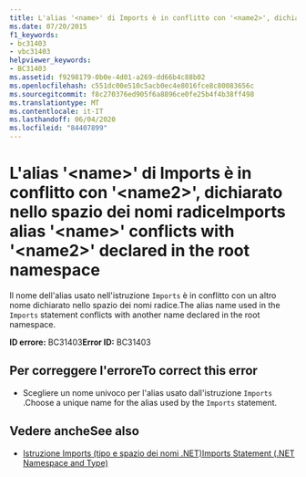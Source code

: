 ```yaml
---
title: L'alias '<name>' di Imports è in conflitto con '<name2>', dichiarato nello spazio dei nomi radice
ms.date: 07/20/2015
f1_keywords:
- bc31403
- vbc31403
helpviewer_keywords:
- BC31403
ms.assetid: f9298179-0b0e-4d01-a269-dd66b4c88b02
ms.openlocfilehash: c551dc00e510c5acb0ec4e8016fce8c80083656c
ms.sourcegitcommit: f8c270376ed905f6a8896ce0fe25b4f4b38ff498
ms.translationtype: MT
ms.contentlocale: it-IT
ms.lasthandoff: 06/04/2020
ms.locfileid: "84407899"
---
```

# <a name="imports-alias-name-conflicts-with-name2-declared-in-the-root-namespace"></a><span data-ttu-id="329d6-102">L'alias '\<name>' di Imports è in conflitto con '\<name2>', dichiarato nello spazio dei nomi radice</span><span class="sxs-lookup"><span data-stu-id="329d6-102">Imports alias '\<name>' conflicts with '\<name2>' declared in the root namespace</span></span>
<span data-ttu-id="329d6-103">Il nome dell'alias usato nell'istruzione `Imports` è in conflitto con un altro nome dichiarato nello spazio dei nomi radice.</span><span class="sxs-lookup"><span data-stu-id="329d6-103">The alias name used in the `Imports` statement conflicts with another name declared in the root namespace.</span></span>  
  
 <span data-ttu-id="329d6-104">**ID errore:** BC31403</span><span class="sxs-lookup"><span data-stu-id="329d6-104">**Error ID:** BC31403</span></span>  
  
## <a name="to-correct-this-error"></a><span data-ttu-id="329d6-105">Per correggere l'errore</span><span class="sxs-lookup"><span data-stu-id="329d6-105">To correct this error</span></span>  
  
- <span data-ttu-id="329d6-106">Scegliere un nome univoco per l'alias usato dall'istruzione `Imports` .</span><span class="sxs-lookup"><span data-stu-id="329d6-106">Choose a unique name for the alias used by the `Imports` statement.</span></span>  
  
## <a name="see-also"></a><span data-ttu-id="329d6-107">Vedere anche</span><span class="sxs-lookup"><span data-stu-id="329d6-107">See also</span></span>

- [<span data-ttu-id="329d6-108">Istruzione Imports (tipo e spazio dei nomi .NET)</span><span class="sxs-lookup"><span data-stu-id="329d6-108">Imports Statement (.NET Namespace and Type)</span></span>](../language-reference/statements/imports-statement-net-namespace-and-type.md)
